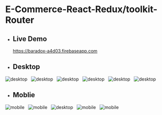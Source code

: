 # E-Commerce-React-Redux/toolkit-Router

- ## Live Demo 
  https://baradox-a4d03.firebaseapp.com &nbsp;  


- ## Desktop  

![desktop](./public/img/home.JPG "desktop") &nbsp;
![desktop](./public/img/moiveDetails.JPG "desktop") &nbsp;
![desktop](./public/img/all.JPG "desktop") &nbsp;
![desktop](./public/img/popular.JPG "desktop") &nbsp;
![desktop](./public/img/similar.JPG "desktop") &nbsp;
![desktop](./public/img/actor.JPG "desktop") &nbsp;

- ## Moblie
![mobile](./public/img/mobile2.JPG "mobile") &nbsp;
![mobile](./public/img/mobile3.JPG "mobile") &nbsp;
![desktop](./public/img/mobile4.JPG "mobile") &nbsp;
![mobile](./public/img/mobile5.JPG "mobile") &nbsp;
![mobile](./public/img/mobile6.JPG "mobile") &nbsp;
